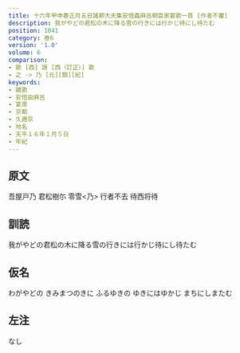 ```yaml
---
title: 十六年甲申春正月五日諸卿大夫集安倍蟲麻呂朝臣家宴歌一首 [作者不審]
description: 我がやどの君松の木に降る雪の行きには行かじ待にし待たむ
position: 1041
category: 巻6
version: '1.0'
volume: 6
comparison:
- 歌 [西] 謌 [西（訂正）] 歌
- 之 -> 乃 [元][類][紀]
keywords:
- 雑歌
- 安倍虫麻呂
- 宴席
- 京都
- 久邇京
- 地名
- 天平１６年１月５日
- 年紀
---
```


## 原文

吾屋戸乃 君松樹尓 零雪<乃> 行者不去 待西将待

## 訓読

我がやどの君松の木に降る雪の行きには行かじ待にし待たむ

## 仮名

わがやどの きみまつのきに ふるゆきの ゆきにはゆかじ まちにしまたむ

## 左注

なし
